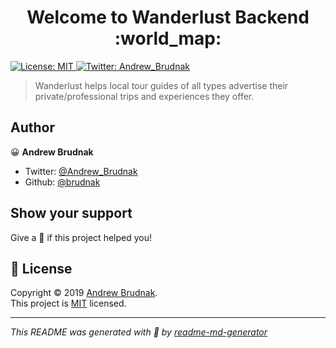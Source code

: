 <h1 align="center">Welcome to Wanderlust Backend :world_map:</h1>
<p>
  <a href="https://github.com/build-week-wanderlust/back-end/blob/master/LICENSE">
    <img alt="License: MIT" src="https://img.shields.io/badge/License-MIT-yellow.svg" target="_blank" />
  </a>
  <a href="https://twitter.com/Andrew_Brudnak">
    <img alt="Twitter: Andrew_Brudnak" src="https://img.shields.io/twitter/follow/Andrew_Brudnak.svg?style=social" target="_blank" />
  </a>
</p>

> Wanderlust helps local tour guides of all types advertise their private/professional trips and experiences they offer.

## Author

:grinning: **Andrew Brudnak**

-   Twitter: [@Andrew_Brudnak](https://twitter.com/Andrew_Brudnak)
-   Github: [@brudnak](https://github.com/brudnak)

## Show your support

Give a :star2: if this project helped you!

## 📝 License

Copyright © 2019 [Andrew Brudnak](https://github.com/brudnak).<br />
This project is [MIT](https://github.com/build-week-wanderlust/back-end/blob/master/LICENSE) licensed.

---

_This README was generated with :sparkling_heart: by [readme-md-generator](https://github.com/kefranabg/readme-md-generator)_
